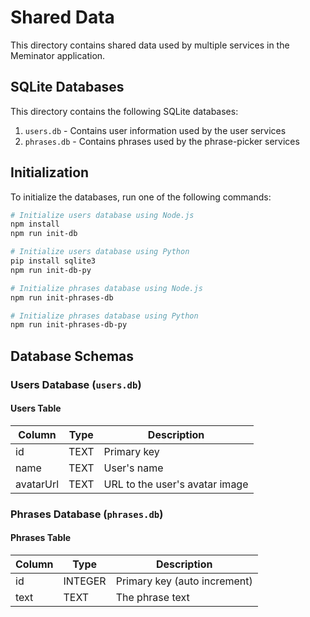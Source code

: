 # Shared Data

This directory contains shared data used by multiple services in the Meminator application.

## SQLite Databases

This directory contains the following SQLite databases:

1. `users.db` - Contains user information used by the user services
2. `phrases.db` - Contains phrases used by the phrase-picker services

## Initialization

To initialize the databases, run one of the following commands:

```bash
# Initialize users database using Node.js
npm install
npm run init-db

# Initialize users database using Python
pip install sqlite3
npm run init-db-py

# Initialize phrases database using Node.js
npm run init-phrases-db

# Initialize phrases database using Python
npm run init-phrases-db-py
```

## Database Schemas

### Users Database (`users.db`)

#### Users Table

| Column    | Type | Description                    |
| --------- | ---- | ------------------------------ |
| id        | TEXT | Primary key                    |
| name      | TEXT | User's name                    |
| avatarUrl | TEXT | URL to the user's avatar image |

### Phrases Database (`phrases.db`)

#### Phrases Table

| Column | Type    | Description                  |
| ------ | ------- | ---------------------------- |
| id     | INTEGER | Primary key (auto increment) |
| text   | TEXT    | The phrase text              |

